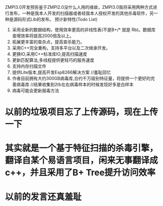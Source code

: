 ZMPI3.0开发预告鉴于ZMPI2.0没什么人用的缘故，ZMPI3.0我将采用两种方式进行发布，一种是我本人开发的扫描器或者经我本人授权开发的其他杀毒软件，另一种是源码形式Lib的发布。
预计新特性(Todo List)
1. 采用全新的数据结构，使用效率更高的非线性表(不是B+/* 就是 Rb)。数据库查增效率将提高2000倍及以上。
2. 拓展更丰富的查杀点，提高查杀能力。
3. 采用C++完全重构，支持多平台以及二次继承开发。
4. 更换IO,采用C++标准库IO,提高扫描速度
5. 更新匹配算法,多线程提供更轻巧的服务速度
6. 支持内存扫描文件
7. 提供Lite版本,提高开发Esp8266解决方案 //羞耻回忆
8. 作者目前拥有大约300GB病毒库,合约千万级别特征量，将提供一个更好的完善病毒库 //结果收集到2tb左右病毒样本的时候发现好多是白样本
9. 病毒可能会更新报毒方法

# 以前的垃圾项目忘了上传源码，现在上传一下

# 其实就是一个基于特征扫描的杀毒引擎，翻译自某个易语言项目，闲来无事翻译成c++，并且采用了B+ Tree提升访问效率

# 以前的发言还真羞耻
